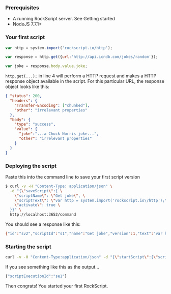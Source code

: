 ### Prerequisites

 * A running RockScript server.  See <a onclick="show('getting-started')">Getting started</a> 
 * NodeJS 7.7.1+

### Your first script

```javascript
var http = system.import('rockscript.io/http');

var response = http.get({url:'http://api.icndb.com/jokes/random'});

var joke = response.body.value.joke;
```

`http.get(...);` in line 4 will perform a HTTP request and makes 
a HTTP response object available in the script.  For this particular URL,
the response object looks like this:

```json
{ "status": 200,
  "headers": { 
    "Transfer-Encoding": ["chunked"],
    "other": "irrelevant properties"
  },
  "body": {
    "type": "success",
    "value": {
      "joke":"...a Chuck Norris joke...",
      "other": "irrelevant properties"
    }
  }
}
```

### Deploying the script

Paste this into the command line to save your first script version
 
```bash
$ curl -v -H "Content-Type: application/json" \
  -d "{\"saveScript\":{ \
    \"scriptName\": \"Get joke\", \
    \"scriptText\": \"var http = system.import('rockscript.io\/http');\r\n\r\nvar response = http.get({url:'http:\/\/api.icndb.com\/jokes\/random'});\r\n\r\nvar joke = response.body.value.joke;\", \
    \"activate\": true \
  }}" \
  http://localhost:3652/command
```

You should see a response like this:

```bash
{"id":"sv2","scriptId":"s1","name":"Get joke","version":1,"text":"var http..."}
```

### Starting the script 

```bash
curl -v -H "Content-Type:application/json" -d "{\"startScript\":{\"scriptName\":\"Get joke\"}}" localhost:3652/command
```

If you see something like this as the output...

```bash
{"scriptExecutionId":"se1"}
```

Then congrats! You started your first RockScript.
